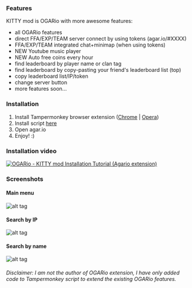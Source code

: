 ### Features 
KITTY mod is OGARio with more awesome features: 
* all OGARio features
* direct FFA/EXP/TEAM server connect by using tokens (agar.io/#XXXX)
* FFA/EXP/TEAM integrated chat+minimap (when using tokens)
* NEW Youtube music player
* NEW Auto free coins every hour
* find leaderboard by player name or clan tag
* find leaderboard by copy-pasting your friend's leaderboard list (top)
* copy leaderboard list/IP/token
* change server button
* more features soon...

### Installation 
1. Install Tampermonkey browser extension ([Chrome](https://chrome.google.com/webstore/detail/tampermonkey/dhdgffkkebhmkfjojejmpbldmpobfkfo) | [Opera](https://addons.opera.com/en/extensions/details/tampermonkey-beta/))
2. Install script [here](https://raw.githubusercontent.com/KindKitty/OGARio-KITTY-mod/master/js/OGARio%20-%20KITTY%20mod.user.js)  
3. Open agar.io
3. Enjoy! :)

### Installation video

[![OGARio - KITTY mod Installation Tutorial (Agario extension)](https://img.youtube.com/vi/Q7cAXZtUZXo/0.jpg)](https://youtu.be/Q7cAXZtUZXo?t=136)

### Screenshots

#### Main menu
![alt tag](http://image.prntscr.com/image/766c8185b605441e880f39218c99b072.png)

#### Search by IP
![alt tag](http://image.prntscr.com/image/6dee8f7f67aa468d9e98f0fa4c0034c0.png)

#### Search by name
![alt tag](http://image.prntscr.com/image/723293dea9b4411ba32942c910f83393.png)

###### *Disclaimer: I am not the author of OGARio extension, I have only added code to Tampermonkey script to extend the existing OGARio features.*
